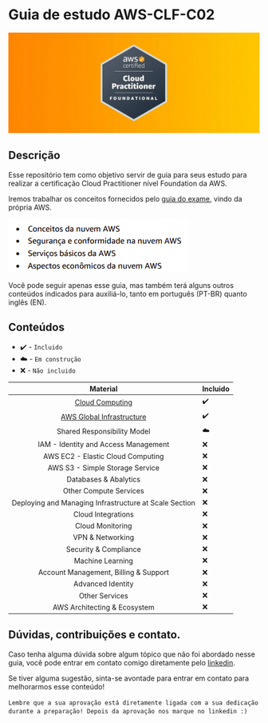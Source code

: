 # Guia de estudo AWS-CLF-C02
![CLF-C02 logo](/imgs/aws-clf-c02.png "Certification logo")

## Descrição
Esse repositório tem como objetivo servir de guia para seus estudo para realizar a certificação Cloud Practitioner nível Foundation da AWS.

Iremos trabalhar os conceitos fornecidos pelo [guia do exame](https://aws.amazon.com/pt/certification/certified-cloud-practitioner/), vindo da própria AWS.

![Conceitos do Exame](/imgs/conceitos-exame.png)

Você pode seguir apenas esse guia, mas também terá alguns outros conteúdos indicados para auxiliá-lo, tanto em português (PT-BR) quanto inglês (EN).

## Conteúdos
* ✔️ - `Incluido`
* ☁️ - `Em construção`
* ❌ - `Não incluido`

| Material                                                           | Incluido |
|:------------------------------------------------------------------:|----------|
| [Cloud Computing](./conteudos/cloud_computing.md)                  |    ✔️    |
| [AWS Global Infrastructure ](./conteudos/global_infrastructure.md) |    ✔️    |
| Shared Responsibility Model                                        |    ☁️    |
| IAM - Identity and Access Management                               |    ❌    |
| AWS EC2 - Elastic Cloud Computing                                  |    ❌    |
| AWS S3 - Simple Storage Service                                    |    ❌    |
| Databases & Abalytics                                              |    ❌    |
| Other Compute Services                                             |    ❌    |
| Deploying and Managing Infrastructure at Scale Section             |    ❌    |
| Cloud Integrations                                                 |    ❌    |
| Cloud Monitoring                                                   |    ❌    |
| VPN & Networking                                                   |    ❌    |
| Security & Compliance                                              |    ❌    |
| Machine Learning                                                   |    ❌    |
| Account Management, Billing & Support                              |    ❌    |
| Advanced Identity                                                  |    ❌    |
| Other Services                                                     |    ❌    |
| AWS Architecting & Ecosystem                                       |    ❌    |

## Dúvidas, contribuições e contato.

Caso tenha alguma dúvida sobre algum tópico que não foi abordado nesse guia, você pode entrar em contato comigo diretamente pelo [linkedin](https://www.linkedin.com/in/luis-ricardo-palharini-539296228/).

Se tiver alguma sugestão, sinta-se avontade para entrar em contato para melhorarmos esse conteúdo!

`Lembre que a sua aprovação está diretamente ligada com a sua dedicação durante a preparação! Depois da aprovação nos marque no linkedin :)`